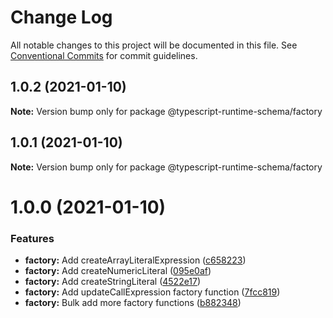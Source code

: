 # Change Log

All notable changes to this project will be documented in this file.
See [Conventional Commits](https://conventionalcommits.org) for commit guidelines.

## 1.0.2 (2021-01-10)

**Note:** Version bump only for package @typescript-runtime-schema/factory





## 1.0.1 (2021-01-10)

**Note:** Version bump only for package @typescript-runtime-schema/factory





# 1.0.0 (2021-01-10)


### Features

* **factory:** Add createArrayLiteralExpression ([c658223](https://github.com/simonlovesyou/typescript-schema/commit/c6582233e7a5219f929cafdbd266f865ff3d92f7))
* **factory:** Add createNumericLiteral ([095e0af](https://github.com/simonlovesyou/typescript-schema/commit/095e0af83dda518f3c9a7c4bb71a67f4444e7142))
* **factory:** Add createStringLiteral ([4522e17](https://github.com/simonlovesyou/typescript-schema/commit/4522e17768c78891f863ee93efaad7f957aac8e7))
* **factory:** Add updateCallExpression factory function ([7fcc819](https://github.com/simonlovesyou/typescript-schema/commit/7fcc81980ff44ea7ad1ba4efdab008b6b4f4be6b))
* **factory:** Bulk add more factory functions ([b882348](https://github.com/simonlovesyou/typescript-schema/commit/b8823489322bc968e8f712e0e7b23d3a0e475f74))

